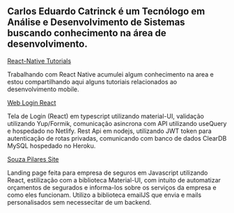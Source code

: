 Carlos Eduardo Catrinck é um Tecnólogo em Análise e Desenvolvimento de Sistemas 
buscando conhecimento na área de desenvolvimento.
-




[React-Native Tutorials](https://github.com/caducatrinck/react-native-tutorials)

Trabalhando com React Native acumulei algum conhecimento na area e estou compartilhando aqui alguns tutoriais relacionados ao desenvolvimento mobile.



[Web Login React](https://catrinck-login.netlify.app)

Tela de Login (React) em typescript utilizando material-UI, validação utilizando Yup/Formik, comunicação asincrona com API utilizando useQuery e hospedado no Netlify.
Rest Api em nodejs, utilizando JWT token para autenticação de rotas privadas, comunicando com banco de dados ClearDB MySQL hospedado no Heroku.


[Souza Pilares Site](http://souzapilares.com.br)

Landing page feita para empresa de seguros em Javascript utilizando React, estilização com a biblioteca Material-UI, com intuito de automatizar orçamentos de segurados e informa-los sobre os serviços da empresa e como eles funcionam. Utilizo a biblioteca emailJS que envia e mails personalisados sem necessecitar de um backend.


